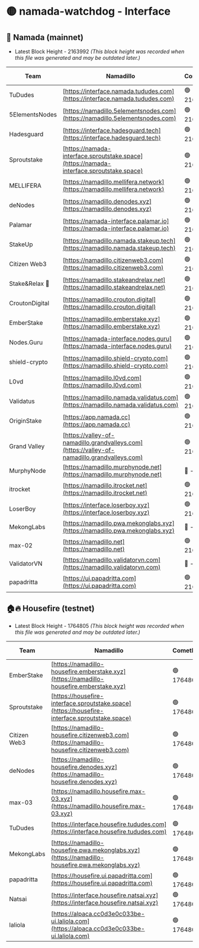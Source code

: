 # 🟡 namada-watchdog - Interface

## 🚀 Namada (mainnet)
- Latest Block Height - 2163992 *(This block height was recorded when this file was generated and may be outdated later.)*

| Team | Namadillo | CometBFT | Indexer | MASP Indexer |
|-|-|-|-|-|
| TuDudes | [https://interface.namada.tududes.com](https://interface.namada.tududes.com) | 🟢 2163975 | 🟢 2163975 | 🟢 2163975 |
| 5ElementsNodes | [https://namadillo.5elementsnodes.com](https://namadillo.5elementsnodes.com) | 🟢 2163976 | 🟢 2163975 | 🟢 2163975 |
| Hadesguard | [https://interface.hadesguard.tech](https://interface.hadesguard.tech) | 🟢 2163976 | 🟢 2163976 | 🟢 2163976 |
| Sproutstake | [https://namada-interface.sproutstake.space](https://namada-interface.sproutstake.space) | 🟢 2163976 | 🟢 2163976 | 🟢 2163976 |
| MELLIFERA | [https://namadillo.mellifera.network](https://namadillo.mellifera.network) | 🟢 2163977 | 🟢 2163977 | 🟢 2163977 |
| deNodes | [https://namadillo.denodes.xyz](https://namadillo.denodes.xyz) | 🟢 2163978 | 🟢 2163978 | 🟢 2163978 |
| Palamar | [https://namada-interface.palamar.io](https://namada-interface.palamar.io) | 🟢 2163978 | 🟢 2163978 | 🟢 2163978 |
| StakeUp | [https://namadillo.namada.stakeup.tech](https://namadillo.namada.stakeup.tech) | 🟢 2163979 | 🟢 2163979 | 🟢 2163978 |
| Citizen Web3 | [https://namadillo.citizenweb3.com](https://namadillo.citizenweb3.com) | 🟢 2163980 | 🟢 2163979 | 🔴 1217786 |
| Stake&Relax 🦥 | [https://namadillo.stakeandrelax.net](https://namadillo.stakeandrelax.net) | 🟢 2163980 | 🟢 2163980 | 🟢 2163980 |
| CroutonDigital | [https://namadillo.crouton.digital](https://namadillo.crouton.digital) | 🟢 2163981 | 🔴 - | 🟢 2163982 |
| EmberStake | [https://namadillo.emberstake.xyz](https://namadillo.emberstake.xyz) | 🟢 2163982 | 🟢 2163982 | 🟢 2163982 |
| Nodes.Guru | [https://namada-interface.nodes.guru](https://namada-interface.nodes.guru) | 🟢 2163982 | 🟢 2163982 | 🟢 2163982 |
| shield-crypto | [https://namadillo.shield-crypto.com](https://namadillo.shield-crypto.com) | 🟢 2163983 | 🟢 2163983 | 🟢 2163983 |
| L0vd | [https://namadillo.l0vd.com](https://namadillo.l0vd.com) | 🟢 2163983 | 🟢 2163983 | 🔴 - |
| Validatus | [https://namadillo.namada.validatus.com](https://namadillo.namada.validatus.com) | 🟢 2163986 | 🟢 2163986 | 🟢 2163985 |
| OriginStake | [https://app.namada.cc](https://app.namada.cc) | 🟢 2163986 | 🟢 2163986 | 🟢 2163986 |
| Grand Valley | [https://valley-of-namadillo.grandvalleys.com](https://valley-of-namadillo.grandvalleys.com) | 🟢 2163986 | 🟢 2163986 | 🟢 2163986 |
| MurphyNode | [https://namadillo.murphynode.net](https://namadillo.murphynode.net) | 🔴 - | 🔴 - | 🔴 - |
| itrocket | [https://namadillo.itrocket.net](https://namadillo.itrocket.net) | 🟢 2163989 | 🟢 2163989 | 🟢 2163989 |
| LoserBoy | [https://interface.loserboy.xyz](https://interface.loserboy.xyz) | 🟢 2163989 | 🟢 2163989 | 🟢 2163989 |
| MekongLabs | [https://namadillo.pwa.mekonglabs.xyz](https://namadillo.pwa.mekonglabs.xyz) | 🔴 - | 🔴 - | 🔴 - |
| max-02 | [https://namadillo.net](https://namadillo.net) | 🟢 2163990 | 🟢 2163990 | 🟢 2163990 |
| ValidatorVN | [https://namadillo.validatorvn.com](https://namadillo.validatorvn.com) | 🔴 - | 🔴 - | 🔴 - |
| papadritta | [https://ui.papadritta.com](https://ui.papadritta.com) | 🟢 2163992 | 🟢 2163992 | 🟢 2163992 |

## 🏠🔥 Housefire (testnet)
- Latest Block Height - 1764805 *(This block height was recorded when this file was generated and may be outdated later.)*

| Team | Namadillo | CometBFT | Indexer | MASP Indexer |
|-|-|-|-|-|
| EmberStake | [https://namadillo-housefire.emberstake.xyz](https://namadillo-housefire.emberstake.xyz) | 🟢 1764801 | 🟢 1764801 | 🟢 1764801 |
| Sproutstake | [https://housefire-interface.sproutstake.space](https://housefire-interface.sproutstake.space) | 🟢 1764802 | 🟢 1764801 | 🟢 1764801 |
| Citizen Web3 | [https://namadillo-housefire.citizenweb3.com](https://namadillo-housefire.citizenweb3.com) | 🟢 1764802 | 🟢 1764802 | 🟢 1764802 |
| deNodes | [https://namadillo-housefire.denodes.xyz](https://namadillo-housefire.denodes.xyz) | 🟢 1764802 | 🟢 1764802 | 🟢 1764802 |
| max-03 | [https://namadillo.housefire.max-03.xyz](https://namadillo.housefire.max-03.xyz) | 🟢 1764803 | 🟢 1764803 | 🟢 1764803 |
| TuDudes | [https://interface.housefire.tududes.com](https://interface.housefire.tududes.com) | 🟢 1764803 | 🟢 1764803 | 🟢 1764803 |
| MekongLabs | [https://namadillo-housefire.pwa.mekonglabs.xyz](https://namadillo-housefire.pwa.mekonglabs.xyz) | 🟢 1764803 | 🟢 1764803 | 🟢 1764803 |
| papadritta | [https://housefire.ui.papadritta.com](https://housefire.ui.papadritta.com) | 🟢 1764804 | 🟢 1764804 | 🟢 1764804 |
| Natsai | [https://interface.housefire.natsai.xyz](https://interface.housefire.natsai.xyz) | 🟢 1764804 | 🟢 1764804 | 🟢 1764804 |
| laliola | [https://alpaca.cc0d3e0c033be-ui.laliola.com](https://alpaca.cc0d3e0c033be-ui.laliola.com) | 🟢 1764805 | 🟢 1764805 | 🟢 1764804 |

